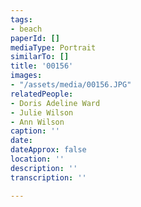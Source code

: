 ```yaml
---
tags:
- beach
paperId: []
mediaType: Portrait
similarTo: []
title: '00156'
images:
- "/assets/media/00156.JPG"
relatedPeople:
- Doris Adeline Ward
- Julie Wilson
- Ann Wilson
caption: ''
date: 
dateApprox: false
location: ''
description: ''
transcription: ''

---
```

